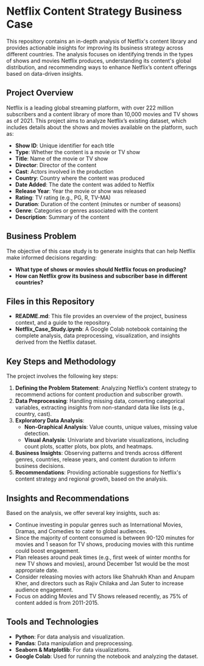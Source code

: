 # Netflix Content Strategy Business Case

This repository contains an in-depth analysis of Netflix's content library and provides actionable insights for improving its business strategy across different countries. The analysis focuses on identifying trends in the types of shows and movies Netflix produces, understanding its content's global distribution, and recommending ways to enhance Netflix’s content offerings based on data-driven insights.

## Project Overview
Netflix is a leading global streaming platform, with over 222 million subscribers and a content library of more than 10,000 movies and TV shows as of 2021. This project aims to analyze Netflix’s existing dataset, which includes details about the shows and movies available on the platform, such as:

- **Show ID**: Unique identifier for each title
- **Type**: Whether the content is a movie or TV show
- **Title**: Name of the movie or TV show
- **Director**: Director of the content
- **Cast**: Actors involved in the production
- **Country**: Country where the content was produced
- **Date Added**: The date the content was added to Netflix
- **Release Year**: Year the movie or show was released
- **Rating**: TV rating (e.g., PG, R, TV-MA)
- **Duration**: Duration of the content (minutes or number of seasons)
- **Genre**: Categories or genres associated with the content
- **Description**: Summary of the content

## Business Problem
The objective of this case study is to generate insights that can help Netflix make informed decisions regarding:
- **What type of shows or movies should Netflix focus on producing?**
- **How can Netflix grow its business and subscriber base in different countries?**

## Files in this Repository
- **README.md**: This file provides an overview of the project, business context, and a guide to the repository.
- **Netflix_Case_Study.ipynb**: A Google Colab notebook containing the complete analysis, data preprocessing, visualization, and insights derived from the Netflix dataset.

## Key Steps and Methodology
The project involves the following key steps:
1. **Defining the Problem Statement**: Analyzing Netflix’s content strategy to recommend actions for content production and subscriber growth.
2. **Data Preprocessing**: Handling missing data, converting categorical variables, extracting insights from non-standard data like lists (e.g., country, cast).
3. **Exploratory Data Analysis**:
   - **Non-Graphical Analysis**: Value counts, unique values, missing value detection.
   - **Visual Analysis**: Univariate and bivariate visualizations, including count plots, scatter plots, box plots, and heatmaps.
4. **Business Insights**: Observing patterns and trends across different genres, countries, release years, and content duration to inform business decisions.
5. **Recommendations**: Providing actionable suggestions for Netflix's content strategy and regional growth, based on the analysis.

## Insights and Recommendations
Based on the analysis, we offer several key insights, such as:
- Continue investing in popular genres such as International Movies, Dramas, and Comedies to cater to global audiences.
- Since the majority of content consumed is between 90-120 minutes for movies and 1 season for TV shows, producing movies with this runtime could boost engagement.
- Plan releases around peak times (e.g., first week of winter months for new TV shows and movies), around December 1st would be the most appropriate date.
- Consider releasing movies with actors like Shahrukh Khan and Anupam Kher, and directors such as Rajiv Chilaka and Jan Suter to increase audience engagement.
- Focus on adding Movies and TV Shows released recently, as 75% of content added is from 2011-2015.

## Tools and Technologies
- **Python**: For data analysis and visualization.
- **Pandas**: Data manipulation and preprocessing.
- **Seaborn & Matplotlib**: For data visualizations.
- **Google Colab**: Used for running the notebook and analyzing the dataset.
